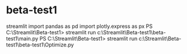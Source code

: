 # beta-test1
streamlit
import pandas as pd
import plotly.express as px
PS C:\Streamlit\Beta-test1> streamlit run c:\Streamlit\Beta-test1\beta-test1\main.py
PS C:\Streamlit\Beta-test1> streamlit run c:\Streamlit\Beta-test1\beta-test1\Optimize.py